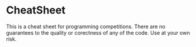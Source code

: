 # CheatSheet
This is a cheat sheet for programming competitions. There are no guarantees to the quality or corectness of any of the code. Use at your own risk.
